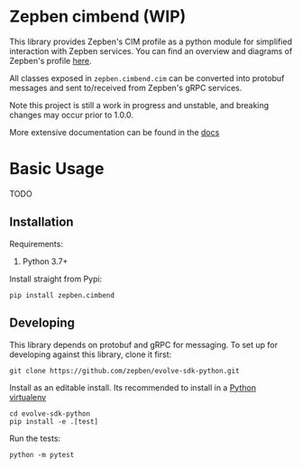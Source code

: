 # Zepben cimbend (WIP) #
This library provides Zepben's CIM profile as a python module for simplified interaction with Zepben services. You can find an overview and diagrams of Zepben's profile [here](https://zepben.bitbucket.io/cim/evolve/).

All classes exposed in `zepben.cimbend.cim` can be converted into protobuf messages and sent to/received from Zepben's gRPC services.

Note this project is still a work in progress and unstable, and breaking changes may occur prior to 1.0.0. 

More extensive documentation can be found in the [docs](docs/README.md)

# Basic Usage #

TODO

## Installation ##
Requirements:

1. Python 3.7+

Install straight from Pypi:

    pip install zepben.cimbend
    
## Developing ##

This library depends on protobuf and gRPC for messaging. To set up for developing against this library, clone it first:

    git clone https://github.com/zepben/evolve-sdk-python.git

Install as an editable install. Its recommended to install in a [Python virtualenv](https://virtualenv.pypa.io/en/stable/)

    cd evolve-sdk-python
    pip install -e .[test]

Run the tests: 

    python -m pytest

